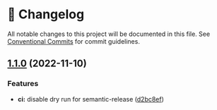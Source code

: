 <!-- markdownlint-disable --><!-- textlint-disable -->

# 📓 Changelog

All notable changes to this project will be documented in this file. See
[Conventional Commits](https://conventionalcommits.org) for commit guidelines.

## [1.1.0](https://github.com/DmytroMysak/prettier-config/compare/v1.0.1...v1.1.0) (2022-11-10)

### Features

- **ci:** disable dry run for semantic-release ([d2bc8ef](https://github.com/DmytroMysak/prettier-config/commit/d2bc8ef5d6c384f4f9304b276a7219577986f52c))
